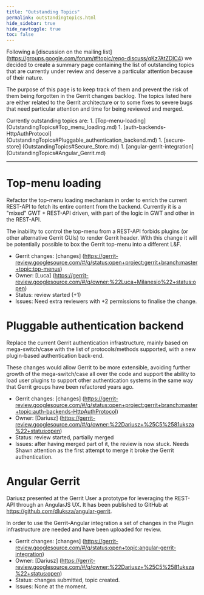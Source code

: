 ```yaml
---
title: "Outstanding Topics"
permalink: outstandingtopics.html
hide_sidebar: true
hide_navtoggle: true
toc: false
---
```


Following a [discussion on the mailing list]
(https://groups.google.com/forum/#!topic/repo-discuss/qKz7AtZDlC4) we decided to
create a summary page containing the list of outstanding topics that are
currently under review and deserve a particular attention because of their
nature.

The purpose of this page is to keep track of them and prevent the risk of them
being forgotten in the Gerrit changes backlog. The topics listed here are either
related to the Gerrit architecture or to some fixes to severe bugs that need
particular attention and time for being reviewed and merged.

Currently outstanding topics are: 1. [Top-menu-loading]
(OutstandingTopics#Top_menu_loading.md) 1. [auth-backends-HttpAuthProtocol]
(OutstandingTopics#Pluggable_authentication_backend.md) 1. [secure-store]
(OutstandingTopics#Secure_Store.md) 1. [angular-gerrit-integration]
(OutstandingTopics#Angular_Gerrit.md)

--------------------------------------------------------------------------------

# Top-menu loading

Refactor the top-menu loading mechanism in order to enrich the current REST-API
to fetch its entire content from the backend. Currently it is a "mixed" GWT +
REST-API driven, with part of the logic in GWT and other in the REST-API.

The inability to control the top-menu from a REST-API forbids plugins (or other
alternative Gerrit GUIs) to render Gerrit header. With this change it will be
potentially possible to box the Gerrit top-menu into a different L&F.

*   Gerrit changes: [changes]
    (https://gerrit-review.googlesource.com/#/q/status:open+project:gerrit+branch:master+topic:top-menus)
*   Owner: [Luca]
    (https://gerrit-review.googlesource.com/#/q/owner:%22Luca+Milanesio%22+status:open)
*   Status: review started (+1)
*   Issues: Need extra reviewers with +2 permissions to finalise the change.

# Pluggable authentication backend

Replace the current Gerrit authentication infrastructure, mainly based on
mega-switch/case with the list of protocols/methods supported, with a new
plugin-based authentication back-end.

These changes would allow Gerrit to be more extensible, avoiding further growth
of the mega-switch/case all over the code and support the ability to load user
plugins to support other authentication systems in the same way that Gerrit
groups have been refactored years ago.

*   Gerrit changes: [changes]
    (https://gerrit-review.googlesource.com/#/q/status:open+project:gerrit+branch:master+topic:auth-backends-HttpAuthProtocol)
*   Owner: [Dariusz]
    (https://gerrit-review.googlesource.com/#/q/owner:%22Dariusz+%25C5%2581uksza%22+status:open)
*   Status: review started, partially merged
*   Issues: after having merged part of it, the review is now stuck. Needs Shawn
    attention as the first attempt to merge it broke the Gerrit authentication.

# Angular Gerrit

Dariusz presented at the Gerrit User a prototype for leveraging the REST-API
through an AngularJS UX. It has been published to GitHub at
https://github.com/dluksza/angular-gerrit.

In order to use the Gerrit-Angular integration a set of changes in the Plugin
infrastructure are needed and have been uploaded for review.

*   Gerrit changes: [changes]
    (https://gerrit-review.googlesource.com/#/q/status:open+topic:angular-gerrit-integration)
*   Owner: [Dariusz]
    (https://gerrit-review.googlesource.com/#/q/owner:%22Dariusz+%25C5%2581uksza%22+status:open)
*   Status: changes submitted, topic created.
*   Issues: None at the moment.
